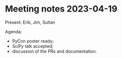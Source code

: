 # Meeting notes 2023-04-19

Present: Erik, Jim, Sultan

Agenda:

- PyCon poster ready;
- SciPy talk accepted;
- discussion of the PRs and documentation.

